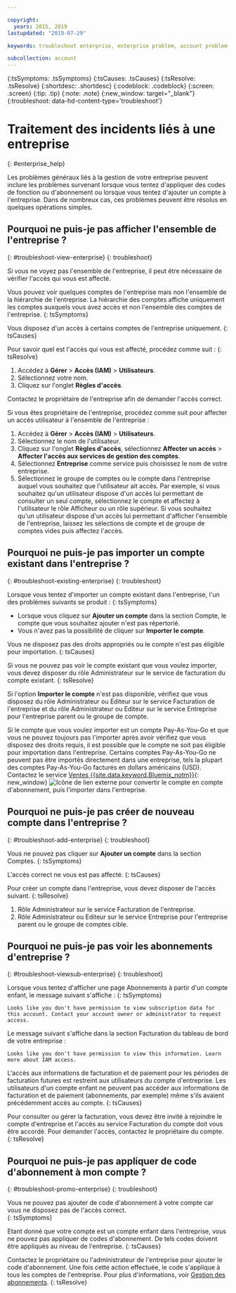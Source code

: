 ```yaml
---

copyright:
  years: 2015, 2019
lastupdated: "2019-07-29"

keywords: troubleshoot enterprise, enterprise problem, account problem, enterprise support, enterprise help, error message

subcollection: account
---
```


{:tsSymptoms: .tsSymptoms}
{:tsCauses: .tsCauses}
{:tsResolve: .tsResolve}
{:shortdesc: .shortdesc}
{:codeblock: .codeblock}
{:screen: .screen}
{:tip: .tip}
{:note: .note}
{:new_window: target="_blank"}
{:troubleshoot: data-hd-content-type='troubleshoot'}

# Traitement des incidents liés à une entreprise
{: #enterprise_help}

Les problèmes généraux liés à la gestion de votre entreprise peuvent inclure les problèmes survenant lorsque vous tentez d'appliquer des codes de fonction ou d'abonnement ou lorsque vous tentez d'ajouter un compte à l'entreprise. Dans de nombreux cas, ces problèmes peuvent être résolus en quelques opérations simples.

## Pourquoi ne puis-je pas afficher l'ensemble de l'entreprise ?
{: #troubleshoot-view-enterprise}
{: troubleshoot}

Si vous ne voyez pas l'ensemble de l'entreprise, il peut être nécessaire de vérifier l'accès qui vous est affecté.

Vous pouvez voir quelques comptes de l'entreprise mais non l'ensemble de la hiérarchie de l'entreprise. La hiérarchie des comptes affiche uniquement les comptes auxquels vous avez accès et non l'ensemble des comptes de l'entreprise.
{: tsSymptoms}

Vous disposez d'un accès à certains comptes de l'entreprise uniquement.
{: tsCauses}

Pour savoir quel est l'accès qui vous est affecté, procédez comme suit :
{: tsResolve}

1. Accédez à **Gérer** &gt; **Accès (IAM)** > **Utilisateurs**.
2. Sélectionnez votre nom.
2. Cliquez sur l'onglet **Règles d'accès**.

Contactez le propriétaire de l'entreprise afin de demander l'accès correct.

Si vous êtes propriétaire de l'entreprise, procédez comme suit pour affecter un accès utilisateur à l'ensemble de l'entreprise :
1. Accédez à **Gérer** > **Accès (IAM)** > **Utilisateurs**.
2. Sélectionnez le nom de l'utilisateur.
2. Cliquez sur l'onglet **Règles d'accès**, sélectionnez **Affecter un accès** > **Affecter l'accès aux services de gestion des comptes**.
3. Sélectionnez **Entreprise** comme service puis choisissez le nom de votre entreprise.
4. Sélectionnez le groupe de comptes ou le compte dans l'entreprise auquel vous souhaitez que l'utilisateur ait accès. Par exemple, si vous souhaitez qu'un utilisateur dispose d'un accès lui permettant de consulter un seul compte, sélectionnez le compte et affectez à l'utilisateur le rôle Afficheur ou un rôle supérieur. Si vous souhaitez qu'un utilisateur dispose d'un accès lui permettant d'afficher l'ensemble de l'entreprise, laissez les sélections de compte et de groupe de comptes vides puis affectez l'accès.

## Pourquoi ne puis-je pas importer un compte existant dans l'entreprise ?
{: #troubleshoot-existing-enterprise}
{: troubleshoot}

Lorsque vous tentez d'importer un compte existant dans l'entreprise, l'un des problèmes suivants se produit :
{: tsSymptoms}
* Lorsque vous cliquez sur **Ajouter un compte** dans la section Compte, le compte que vous souhaitez ajouter n'est pas répertorié.
* Vous n'avez pas la possibilité de cliquer sur **Importer le compte**.

Vous ne disposez pas des droits appropriés ou le compte n'est pas éligible pour importation.
{: tsCauses}

Si vous ne pouvez pas voir le compte existant que vous voulez importer, vous devez disposer du rôle Administrateur sur le service de facturation du compte existant.
{: tsResolve}

Si l'option **Importer le compte** n'est pas disponible, vérifiez que vous disposez du rôle Administrateur ou Editeur sur le service Facturation de l'entreprise et du rôle
Administrateur ou Editeur sur le service Entreprise pour l'entreprise parent ou le groupe de compte.

Si le compte que vous voulez importer est un compte Pay-As-You-Go et que vous ne pouvez toujours pas l'importer après avoir vérifiez que vous disposez des droits requis, il est possible que le compte ne soit pas éligible pour importation dans l'entreprise. 
Certains comptes Pay-As-You-Go ne peuvent pas être importés directement dans une entreprise, tels la plupart des comptes Pay-As-You-Go facturés en dollars américains (USD). 
Contactez le service [Ventes {{site.data.keyword.Bluemix_notm}}](https://www.ibm.com/cloud-computing/bluemix/contact-us){: new_window}
![Icône de lien externe](../icons/launch-glyph.svg) pour convertir le compte en compte d'abonnement, puis l'importer dans l'entreprise.

## Pourquoi ne puis-je pas créer de nouveau compte dans l'entreprise ?
{: #troubleshoot-add-enterprise}
{: troubleshoot}

Vous ne pouvez pas cliquer sur **Ajouter un compte** dans la section Comptes.
{: tsSymptoms}

L'accès correct ne vous est pas affecté.
{: tsCauses}

Pour créer un compte dans l'entreprise, vous devez disposer de l'accès suivant.
{: tsResolve}
1. Rôle Administrateur sur le service Facturation de l'entreprise.
2. Rôle Administrateur ou Editeur sur le service Entreprise pour l'entreprise parent ou le groupe de comptes cible.

## Pourquoi ne puis-je pas voir les abonnements d'entreprise ?
{: #troubleshoot-viewsub-enterprise}
{: troubleshoot}

Lorsque vous tentez d'afficher une page Abonnements à partir d'un compte enfant, le message suivant s'affiche :
{: tsSymptoms}

`Looks like you don't have permission to view subscription data for this account. Contact your account owner or administrator to request access.`

Le message suivant s'affiche dans la section Facturation du tableau de bord de votre entreprise :

`Looks like you don't have permission to view this information. Learn more about IAM access.`

L'accès aux informations de facturation et de paiement pour les périodes de facturation futures est restreint aux utilisateurs du compte d'entreprise. Les utilisateurs d'un compte enfant ne peuvent pas accéder aux informations de facturation et de paiement (abonnements, par exemple) même s'ils avaient précédemment accès au compte.
{: tsCauses}

Pour consulter ou gérer la facturation, vous devez être invité à rejoindre le compte d'entreprise et l'accès au service Facturation du compte doit vous être accordé. Pour demander l'accès, contactez le propriétaire du compte.
{: tsResolve}

## Pourquoi ne puis-je pas appliquer de code d'abonnement à mon compte ?  
{: #troubleshoot-promo-enterprise}
{: troubleshoot}

Vous ne pouvez pas ajouter de code d'abonnement à votre compte car vous ne disposez pas de l'accès correct.  
{: tsSymptoms}

Etant donné que votre compte est un compte enfant dans l'entreprise, vous ne pouvez pas appliquer de codes d'abonnement. De tels codes doivent être appliqués au niveau de l'entreprise.
{: tsCauses}

Contactez le propriétaire ou l'administrateur de l'entreprise pour ajouter le code d'abonnement. Une fois cette action effectuée, le code s'applique à tous les comptes de l'entreprise. Pour plus d'informations, voir [Gestion des abonnements](/docs/billing-usage?topic=billing-usage-subscriptions).
{: tsResolve}
